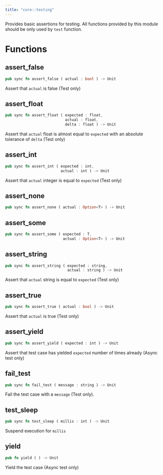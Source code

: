 ```yaml
---
title: "core::testing"
---
```


Provides basic assertions for testing. All functions provided by this module should be only used by `test` function.


# Functions


## assert_false

```rust
pub sync fn assert_false ( actual : bool ) -> Unit
```

Assert that `actual` is false (Test only)


## assert_float

```rust
pub sync fn assert_float ( expected : float,
                           actual : float,
                           delta : float ) -> Unit
```

Assert that `actual` float is almost equal to `expected` with an absolute tolerance of `delta` (Test only)


## assert_int

```rust
pub sync fn assert_int ( expected : int,
                         actual : int ) -> Unit
```

Assert that `actual` integer is equal to `expected` (Test only)


## assert_none

```rust
pub sync fn assert_none ( actual : Option<T> ) -> Unit
```



## assert_some

```rust
pub sync fn assert_some ( expected : T,
                          actual : Option<T> ) -> Unit
```



## assert_string

```rust
pub sync fn assert_string ( expected : string,
                            actual : string ) -> Unit
```

Assert that `actual` string is equal to `expected` (Test only)


## assert_true

```rust
pub sync fn assert_true ( actual : bool ) -> Unit
```

Assert that `actual` is true (Test only)


## assert_yield

```rust
pub sync fn assert_yield ( expected : int ) -> Unit
```

Assert that test case has yielded `expected` number of times already (Async test only)


## fail_test

```rust
pub sync fn fail_test ( message : string ) -> Unit
```

Fail the test case with a `message` (Test only).


## test_sleep

```rust
pub sync fn test_sleep ( millis : int ) -> Unit
```

Suspend execution for `millis`


## yield

```rust
pub fn yield ( ) -> Unit
```

Yield the test case (Async test only)

